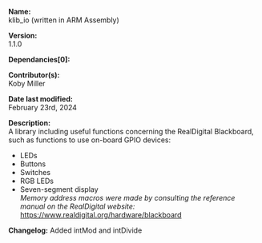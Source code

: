 **Name:**                
klib_io (written in ARM Assembly)

**Version:**            
1.1.0

**Dependancies[0]:**       

**Contributor(s):**     
Koby Miller

**Date last modified:**   
February 23rd, 2024

**Description:**        
A library including useful functions concerning the RealDigital Blackboard, such as functions to use
on-board GPIO devices:<br>
- LEDs<br>
- Buttons<br>
- Switches<br>
- RGB LEDs<br>
- Seven-segment display<br>
_Memory address macros were made by consulting the reference manual on the RealDigital website:_<br>
https://www.realdigital.org/hardware/blackboard

**Changelog:**
Added intMod and intDivide
